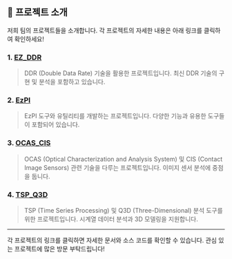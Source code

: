 ## 🌟 프로젝트 소개

저희 팀의 프로젝트들을 소개합니다. 각 프로젝트의 자세한 내용은 아래 링크를 클릭하여 확인하세요!

### 1. [EZ_DDR](https://github.com/ANSYS-KOREA/EZ_DDR)
> DDR (Double Data Rate) 기술을 활용한 프로젝트입니다. 최신 DDR 기술의 구현 및 분석을 포함하고 있습니다.

### 2. [EzPI](https://github.com/ANSYS-KOREA/EzPI)
> EzPI 도구와 유틸리티를 개발하는 프로젝트입니다. 다양한 기능과 유용한 도구들이 포함되어 있습니다.

### 3. [OCAS_CIS](https://github.com/ANSYS-KOREA/OCAS_CIS)
> OCAS (Optical Characterization and Analysis System) 및 CIS (Contact Image Sensors) 관련 기술을 다루는 프로젝트입니다. 이미지 센서 분석에 중점을 둡니다.

### 4. [TSP_Q3D](https://github.com/ANSYS-KOREA/TSP_Q3D)
> TSP (Time Series Processing) 및 Q3D (Three-Dimensional) 분석 도구를 위한 프로젝트입니다. 시계열 데이터 분석과 3D 모델링을 지원합니다.

---

각 프로젝트의 링크를 클릭하면 자세한 문서와 소스 코드를 확인할 수 있습니다. 관심 있는 프로젝트에 많은 방문 부탁드립니다!
